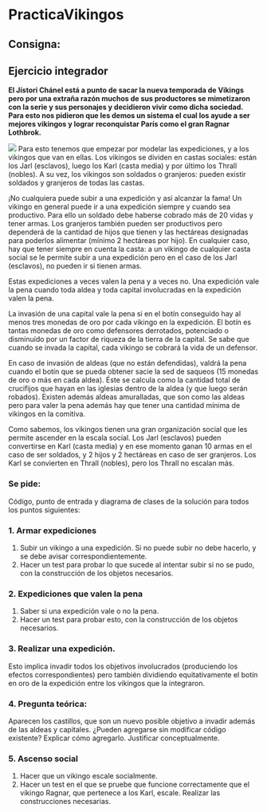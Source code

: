 # PracticaVikingos
## Consigna: 
## Ejercicio integrador
**El Jístori Chánel está a punto de sacar la nueva temporada de Vikings pero por una extraña razón muchos de sus productores se mimetizaron con la serie y sus personajes y decidieron vivir como dicha sociedad. Para esto nos pidieron que les demos un sistema el cual los ayude a ser mejores vikingos y lograr reconquistar París como el gran Ragnar Lothbrok.**

![](vikingos.jpg)
Para esto tenemos que empezar por modelar las expediciones, y a los vikingos que van en ellas. Los vikingos se dividen en castas sociales: están los Jarl (esclavos), luego los Karl (casta media) y por último los Thrall (nobles). A su vez, los vikingos son soldados o granjeros: pueden existir soldados y granjeros de todas las castas.

¡No cualquiera puede subir a una expedición y así alcanzar la fama! Un vikingo en general puede ir a una expedición siempre y cuando sea productivo. Para ello un soldado debe haberse cobrado más de 20 vidas y tener armas. Los granjeros también pueden ser productivos pero dependerá de la cantidad de hijos que tienen y las hectáreas designadas para poderlos alimentar (mínimo 2 hectáreas por hijo). En cualquier caso, hay que tener siempre en cuenta la casta: a un vikingo de cualquier casta social se le permite subir a una expedición pero en el caso de los Jarl (esclavos), no pueden ir si tienen armas. 

Estas expediciones a veces valen la pena y a veces no. Una expedición vale la pena cuando toda aldea y toda capital involucradas en la expedición valen la pena. 

La invasión de una capital vale la pena si en el botín conseguido hay al menos tres monedas de oro por cada vikingo en la expedición. El botín es tantas monedas de oro como defensores derrotados, potenciado o disminuído por un factor de riqueza de la tierra de la capital. Se sabe que cuando se invada la capital, cada vikingo se cobrará la vida de un defensor.

En caso de invasión de aldeas (que no están defendidas), valdrá la pena cuando el botín que se pueda obtener sacie la sed de saqueos (15 monedas de oro o más en cada aldea). Éste se calcula como la cantidad total de crucifijos que hayan en las iglesias dentro de la aldea (y que luego serán robados).  Existen además aldeas amuralladas, que son como las aldeas pero para valer la pena además hay que tener una cantidad mínima de vikingos en la comitiva.

Como sabemos, los vikingos tienen una gran organización social que les permite ascender en la escala social. Los Jarl (esclavos) pueden convertirse en Karl (casta media) y en ese momento ganan 10 armas en el caso de ser soldados, y 2 hijos y 2 hectáreas en caso de ser granjeros. Los Karl se convierten en Thrall (nobles), pero los Thrall no escalan más.

### Se pide:
Código, punto de entrada y diagrama de clases de la solución para todos los puntos siguientes:

### 1. Armar expediciones

1. Subir un vikingo a una expedición. Si no puede subir no debe hacerlo, y se debe avisar correspondientemente.
2. Hacer un test para probar lo que sucede al intentar subir si no se pudo, con la construcción de los objetos necesarios.

### 2. Expediciones que valen la pena
1. Saber si una expedición vale o no la pena.
2. Hacer un test para probar esto, con la construcción de los objetos necesarios.

### 3. Realizar una expedición. 
Esto implica invadir todos los objetivos involucrados (produciendo los efectos correspondientes) pero también dividiendo equitativamente el botín en oro de la expedición entre los vikingos que la integraron. 

### 4. Pregunta teórica: 
Aparecen los castillos, que son un nuevo posible objetivo a invadir además de las aldeas y capitales. ¿Pueden agregarse sin modificar código existente? Explicar cómo agregarlo. Justificar conceptualmente.

### 5. Ascenso social
1. Hacer que un vikingo escale socialmente.
2. Hacer un test en el que se pruebe que funcione correctamente que el vikingo Ragnar, que pertenece a los Karl, escale. Realizar las construcciones necesarias.
